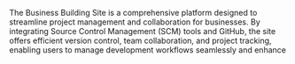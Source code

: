 The Business Building Site is a comprehensive platform designed to streamline project management and collaboration for businesses. By integrating Source Control Management (SCM) tools and GitHub, the site offers efficient version control, team collaboration, and project tracking, enabling users to manage development workflows seamlessly and enhance
